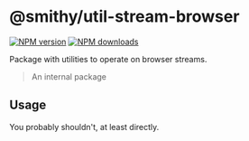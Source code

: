 # @smithy/util-stream-browser

[![NPM version](https://img.shields.io/npm/v/@smithy/util-stream-browser/latest.svg)](https://www.npmjs.com/package/@smithy/util-stream-browser)
[![NPM downloads](https://img.shields.io/npm/dm/@smithy/util-stream-browser.svg)](https://www.npmjs.com/package/@smithy/util-stream-browser)

Package with utilities to operate on browser streams.

> An internal package

## Usage

You probably shouldn't, at least directly.
